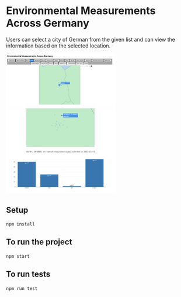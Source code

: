 # Environmental Measurements Across Germany

Users can select a city of German from the given list and can view the information based on the selected location.

<img src="https://github.com/chamika90/Assets/blob/master/yara_1.png" width="300" />
<img src="https://github.com/chamika90/Assets/blob/master/yara_2.png" width="300" />


## Setup

```
npm install
```

## To run the project

```
npm start
```

## To run tests

```
npm run test
```

